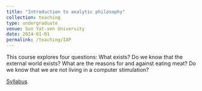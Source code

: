 ```yaml
---
title: "Introduction to analytic philosophy"
collection: teaching
type: undergraduate
venue: Sun Yat-sen University
date: 2024-01-01
permalink: /teaching/IAP
---
```

This course explores four questions: What exists? Do we know that the external world exists? What are the reasons for and against eating meat? Do we know that we are not living in a computer stimulation?

[Syllabus](..\assets\IAP_Fall2024)
